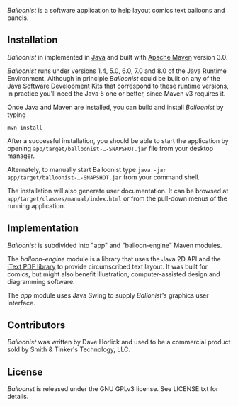 *Balloonist* is a software application to help layout comics text balloons and panels.

## Installation

*Balloonist* in implemented in [Java](http://java.com) and built with [Apache Maven](https://maven.apache.org) version 3.0.

*Balloonist* runs under versions 1.4, 5.0, 6.0, 7.0 and 8.0 of the Java Runtime Environment. Although in principle *Balloonist* could be built on any of the Java Software Development Kits that correspond to these runtime versions, in practice you'll need the Java 5 one or better, since Maven v3 requires it.

Once Java and Maven are installed, you can build and install *Balloonist* by typing

```mvn install```

After a successful installation, you should be able to start the application by opening `app/target/balloonist-…-SNAPSHOT.jar` file from your desktop manager.

Alternately, to manually start Balloonist type `java -jar app/target/balloonist-…-SNAPSHOT.jar` from your command shell.

The installation will also generate user documentation. It can be browsed at `app/target/classes/manual/index.html` or from the pull-down menus of the running application.

## Implementation

*Balloonist* is subdivided into "app" and "balloon-engine" Maven modules.

The *balloon-engine* module is a library that uses the Java 2D API and the [iText PDF library](http://itextpdf.com) to provide circumscribed text layout. It was built for comics, but might also benefit illustration, computer-assisted design and diagramming software.

The *app* module uses Java Swing to supply *Ballonist's* graphics user interface.

## Contributors

*Balloonist* was written by Dave Horlick and used to be a commercial product sold by Smith & Tinker's Technology, LLC.

## License

*Balloonst* is released under the GNU GPLv3 license. See LICENSE.txt for details.
